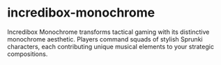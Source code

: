 # incredibox-monochrome
Incredibox Monochrome transforms tactical gaming with its distinctive monochrome aesthetic. Players command squads of stylish Sprunki characters, each contributing unique musical elements to your strategic compositions.
